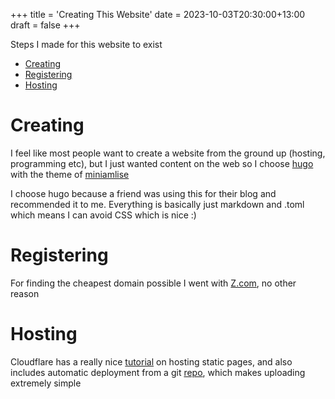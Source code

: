+++
title = 'Creating This Website'
date = 2023-10-03T20:30:00+13:00
draft = false
+++

Steps I made for this website to exist
- [Creating](#creating)
- [Registering](#Registering)
- [Hosting](#Hosting)

# Creating
I feel like most people want to create a website from the ground up (hosting, programming etc), but I just wanted content on the web so I choose [hugo](https://gohugo.io/) with the theme of [miniamlise](https://github.com/g-hw/hugo-theme-nostyleplease)

I choose hugo because a friend was using this for their blog and recommended it to me. Everything is basically just markdown and .toml which means I can avoid CSS which is nice :)

# Registering
For finding the cheapest domain possible I went with [Z.com](https://z.com/), no other reason

# Hosting
Cloudflare has a really nice [tutorial](https://developers.cloudflare.com/pages/framework-guides/deploy-anything/) on hosting static pages, and also includes automatic deployment from a git [repo](https://github.com/sSt3lla/st3lla-website), which makes uploading extremely simple